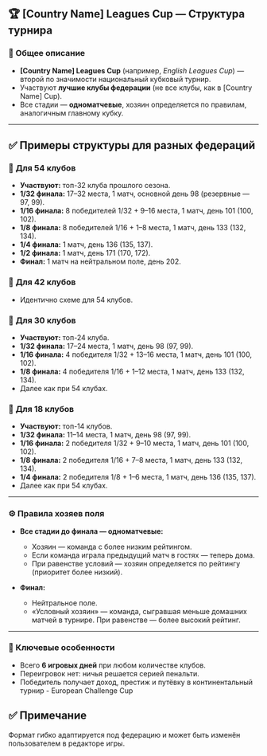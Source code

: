 ## 🏆 [Country Name] Leagues Cup — Структура турнира

### 📌 Общее описание
- **[Country Name] Leagues Cup** (например, *English Leagues Cup*) — второй по значимости национальный кубковый турнир.
- Участвуют **лучшие клубы федерации** (не все клубы, как в [Country Name] Cup).
- Все стадии — **одноматчевые**, хозяин определяется по правилам, аналогичным главному кубку.

---

## ✅ Примеры структуры для разных федераций

### 📍 **Для 54 клубов**
- **Участвуют:** топ-32 клуба прошлого сезона.
- **1/32 финала:** 17–32 места, 1 матч, основной день 98 (резервные — 97, 99).
- **1/16 финала:** 8 победителей 1/32 + 9–16 места, 1 матч, день 101 (100, 102).
- **1/8 финала:** 8 победителей 1/16 + 1–8 места, 1 матч, день 133 (132, 134).
- **1/4 финала:** 1 матч, день 136 (135, 137).
- **1/2 финала:** 1 матч, день 171 (170, 172).
- **Финал:** 1 матч на нейтральном поле, день 202.

### 📍 **Для 42 клубов**
- Идентично схеме для 54 клубов.

### 📍 **Для 30 клубов**
- **Участвуют:** топ-24 клуба.
- **1/32 финала:** 17–24 места, 1 матч, день 98 (97, 99).
- **1/16 финала:** 4 победителя 1/32 + 13–16 места, 1 матч, день 101 (100, 102).
- **1/8 финала:** 4 победителя 1/16 + 1–12 места, 1 матч, день 133 (132, 134).
- Далее как при 54 клубах.

### 📍 **Для 18 клубов**
- **Участвуют:** топ-14 клубов.
- **1/32 финала:** 11–14 места, 1 матч, день 98 (97, 99).
- **1/16 финала:** 2 победителя 1/32 + 9–10 места, 1 матч, день 101 (100, 102).
- **1/8 финала:** 2 победителя 1/16 + 7–8 места, 1 матч, день 133 (132, 134).
- **1/4 финала:** 2 победителя 1/8 + 1–6 места, 1 матч, день 136 (135, 137).
- Далее как при 54 клубах.

---

### ⚙️ Правила хозяев поля

- **Все стадии до финала — одноматчевые:**
  - Хозяин — команда с более низким рейтингом.
  - Если команда играла предыдущий матч в гостях — теперь дома.
  - При равенстве условий — хозяин определяется по рейтингу (приоритет более низкий).

- **Финал:**
  - Нейтральное поле.
  - «Условный хозяин» — команда, сыгравшая меньше домашних матчей в турнире. При равенстве — более высокий рейтинг.

---

### 📅 Ключевые особенности

- Всего **6 игровых дней** при любом количестве клубов.
- Переигровок нет: ничья решается серией пенальти.
- Победитель получает доход, престиж и путёвку в континентальный турнир - European Challenge Cup

## ✅ Примечание

Формат гибко адаптируется под федерацию и может быть изменён пользователем в редакторе игры.

